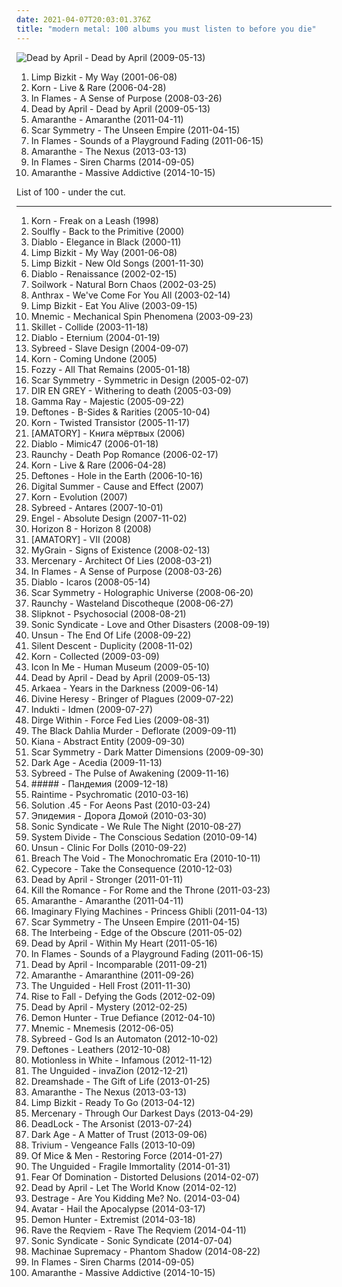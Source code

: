 ```yaml
---
date: 2021-04-07T20:03:01.376Z
title: "modern metal: 100 albums you must listen to before you die"
---
```

![Dead by April - Dead by April (2009-05-13)](http://coverartarchive.org/release/a95a890f-c2be-4edd-b98e-f86421d63dab/7888128153-500.jpg "Dead by April - Dead by April (2009-05-13)")
<ol class="albums">
<li data-cover="http://coverartarchive.org/release/81533c5e-4815-4bab-b37e-9633b2a9169c/9225694592-500.jpg" data-tags="metal, modern metal, my way" role="button">Limp Bizkit - My Way (2001-06-08)</li>
<li data-cover="http://coverartarchive.org/release/99fc5e40-9f4d-45df-a4f1-72a9ef045999/2978868556-500.jpg" data-tags="metal, alternative metal, modern metal" role="button">Korn - Live & Rare (2006-04-28)</li>
<li data-cover="http://coverartarchive.org/release/e67f8da1-88b9-3a9c-be1c-f40dbab896b2/20457737757-500.jpg" data-tags="melodic death metal" role="button">In Flames - A Sense of Purpose (2008-03-26)</li>
<li data-cover="http://coverartarchive.org/release/a95a890f-c2be-4edd-b98e-f86421d63dab/7888128153-500.jpg" data-tags="metalcore, pop metal, modern metal" role="button">Dead by April - Dead by April (2009-05-13)</li>
<li data-cover="http://coverartarchive.org/release/d5f25fc0-1041-494c-81bf-94cf6c84f11d/9774641652-500.jpg" data-tags="melodic death metal, modern metal, power metal" role="button">Amaranthe - Amaranthe (2011-04-11)</li>
<li data-cover="http://coverartarchive.org/release/7b02de2a-3350-4649-90fe-314c072780d7/1373453128-500.jpg" data-tags="melodic death metal, modern metal, progressive melodic death metal" role="button">Scar Symmetry - The Unseen Empire (2011-04-15)</li>
<li data-cover="http://coverartarchive.org/release/6f38a9f9-6538-4745-9dde-d00cacbe2dff/8273688325-500.jpg" data-tags="alternative metal, melodic death metal" role="button">In Flames - Sounds of a Playground Fading (2011-06-15)</li>
<li data-cover="http://coverartarchive.org/release/8b61a363-32eb-4ee3-8d6b-e7b87d17457a/10071317904-500.jpg" data-tags="power metal" role="button">Amaranthe - The Nexus (2013-03-13)</li>
<li data-cover="http://coverartarchive.org/release/b75ef4cb-ad58-4af5-a8dd-019d8f747b91/7522292543-500.jpg" data-tags="alternative metal, modern metal, epic gay metal" role="button">In Flames - Siren Charms (2014-09-05)</li>
<li data-cover="http://coverartarchive.org/release/7bf43f80-4898-4ace-afdc-a8b74818cf28/8334528913-500.jpg" data-tags="modern metal" role="button">Amaranthe - Massive Addictive (2014-10-15)</li>
</ol>
List of 100 - under the cut.
<!-- more -->

_________________

<ol class="albums">
<li data-cover="https://img.discogs.com/Xs9-a5lQN3-BHrEUZ_a3Br7bFUE=/fit-in/600x598/filters:strip_icc():format(jpeg):mode_rgb():quality(90)/discogs-images/R-419855-1539940686-5350.jpeg.jpg" data-tags="metal, alternative metal, single, modern metal" role="button">
Korn - Freak on a Leash (1998)
</li>
<li data-cover="https://img.discogs.com/uAYBDPnzE4sk0c2_oTtl0W0FveA=/fit-in/319x492/filters:strip_icc():format(jpeg):mode_rgb():quality(90)/discogs-images/R-4141878-1356709928-8002.jpeg.jpg" data-tags="metal" role="button">
Soulfly - Back to the Primitive (2000)
</li>
<li data-cover="http://coverartarchive.org/release/565baad2-49bb-4105-9ee6-0e34ae987e2f/28181032614-500.jpg" data-tags="melodic death metal, thrash metal" role="button">
Diablo - Elegance in Black (2000-11)
</li>
<li data-cover="http://coverartarchive.org/release/81533c5e-4815-4bab-b37e-9633b2a9169c/9225694592-500.jpg" data-tags="metal, modern metal, my way" role="button">
Limp Bizkit - My Way (2001-06-08)
</li>
<li data-cover="http://coverartarchive.org/release/13103c1f-091a-457a-9933-41503e9c20b1/15248819276-500.jpg" data-tags="remix, nu metal, hip-hop" role="button">
Limp Bizkit - New Old Songs (2001-11-30)
</li>
<li data-cover="https://img.discogs.com/tD96NbJQaFx_qEyuvaA-UKoMzV4=/fit-in/600x597/filters:strip_icc():format(jpeg):mode_rgb():quality(90)/discogs-images/R-7374625-1440106941-5615.jpeg.jpg" data-tags="melodic death metal, thrash metal" role="button">
Diablo - Renaissance (2002-02-15)
</li>
<li data-cover="https://img.discogs.com/d-TAxClzKW7WmG_gjLNK1Jr0Hpw=/fit-in/600x540/filters:strip_icc():format(jpeg):mode_rgb():quality(90)/discogs-images/R-3362482-1327391420.jpeg.jpg" data-tags="melodic death metal" role="button">
Soilwork - Natural Born Chaos (2002-03-25)
</li>
<li data-cover="https://img.discogs.com/QTttsNxHvqu8GxP2q31_blNPRJI=/fit-in/600x595/filters:strip_icc():format(jpeg):mode_rgb():quality(90)/discogs-images/R-3789374-1611442156-5958.jpeg.jpg" data-tags="thrash metal" role="button">
Anthrax - We've Come For You All (2003-02-14)
</li>
<li data-cover="https://img.discogs.com/d1f2f6c50c776450fdf23512dbd7301b20ea34dc/images/spacer.gif" data-tags="alternative metal, single" role="button">
Limp Bizkit - Eat You Alive (2003-09-15)
</li>
<li data-cover="http://coverartarchive.org/release/f380d3fc-cd08-43af-91b7-e4139a94d4c7/24793252799-500.jpg" data-tags="industrial metal" role="button">
Mnemic - Mechanical Spin Phenomena (2003-09-23)
</li>
<li data-cover="http://coverartarchive.org/release/6281f0d7-1aa6-43b1-abd9-ee0ca999fb26/2220888510-500.jpg" data-tags="christian rock" role="button">
Skillet - Collide (2003-11-18)
</li>
<li data-cover="https://via.placeholder.com/450" data-tags="melodic death metal" role="button">
Diablo - Eternium (2004-01-19)
</li>
<li data-cover="https://img.discogs.com/aLVpx6w6QyukweV_kFxgEaf4o2k=/fit-in/600x600/filters:strip_icc():format(jpeg):mode_rgb():quality(90)/discogs-images/R-1099066-1249432677.jpeg.jpg" data-tags="industrial metal" role="button">
Sybreed - Slave Design (2004-09-07)
</li>
<li data-cover="https://img.discogs.com/KLuI2Xe6RSM7f2HM_AJpidqj_Wk=/fit-in/500x496/filters:strip_icc():format(jpeg):mode_rgb():quality(90)/discogs-images/R-8516878-1464544682-5123.jpeg.jpg" data-tags="metal" role="button">
Korn - Coming Undone (2005)
</li>
<li data-cover="http://coverartarchive.org/release/4f5a2495-32b2-4ee9-a512-26ab76cf1844/19086035620-500.jpg" data-tags="heavy metal" role="button">
Fozzy - All That Remains (2005-01-18)
</li>
<li data-cover="http://coverartarchive.org/release/57af609b-0e67-39c0-ba78-6002f0681018/3089176096-500.jpg" data-tags="melodic death metal" role="button">
Scar Symmetry - Symmetric in Design (2005-02-07)
</li>
<li data-cover="http://coverartarchive.org/release/d35e3a69-75a7-44a1-9e68-fd4e7b548976/11585065817-500.jpg" data-tags="japanese, visual kei, j-rock, dir en grey" role="button">
DIR EN GREY - Withering to death (2005-03-09)
</li>
<li data-cover="http://coverartarchive.org/release/295a0816-ab5f-4fd0-a09f-c6055805ce16/14222280979-500.jpg" data-tags="power metal" role="button">
Gamma Ray - Majestic (2005-09-22)
</li>
<li data-cover="http://coverartarchive.org/release/47d3278d-9508-47be-bbb0-2ca01ded76a4/1072873279-500.jpg" data-tags="alternative metal, alternative rock" role="button">
Deftones - B-Sides & Rarities (2005-10-04)
</li>
<li data-cover="https://img.discogs.com/s1sOzMqp6XuYEul1nWaGzZpG-BY=/fit-in/600x522/filters:strip_icc():format(jpeg):mode_rgb():quality(90)/discogs-images/R-2183586-1283594387.jpeg.jpg" data-tags="korn" role="button">
Korn - Twisted Transistor (2005-11-17)
</li>
<li data-cover="https://via.placeholder.com/450" data-tags="metalcore, post anal experience, modern metal, kircore" role="button">
[AMATORY] - Книга мёртвых (2006)
</li>
<li data-cover="http://coverartarchive.org/release/351e4558-3796-4373-94d3-efd9f575fd28/23489936745-500.jpg" data-tags="melodic death metal" role="button">
Diablo - Mimic47 (2006-01-18)
</li>
<li data-cover="https://img.discogs.com/FFyf5ijI9AmXDLGbicMgM2oH2R8=/fit-in/600x594/filters:strip_icc():format(jpeg):mode_rgb():quality(90)/discogs-images/R-1181808-1570597165-8355.jpeg.jpg" data-tags="metalcore" role="button">
Raunchy - Death Pop Romance (2006-02-17)
</li>
<li data-cover="http://coverartarchive.org/release/99fc5e40-9f4d-45df-a4f1-72a9ef045999/2978868556-500.jpg" data-tags="metal, alternative metal, modern metal" role="button">
Korn - Live & Rare (2006-04-28)
</li>
<li data-cover="https://img.discogs.com/7PMDSQA0iWxNFrCykZos05TOL94=/fit-in/600x606/filters:strip_icc():format(jpeg):mode_rgb():quality(90)/discogs-images/R-1810662-1395786794-9012.jpeg.jpg" data-tags="metal, modern metal" role="button">
Deftones - Hole in the Earth (2006-10-16)
</li>
<li data-cover="https://img.discogs.com/El0S31TWmd-Y5lMRppyW4XiR77c=/fit-in/600x600/filters:strip_icc():format(jpeg):mode_rgb():quality(90)/discogs-images/R-4911331-1486317834-3246.jpeg.jpg" data-tags="alternative metal, nu metal" role="button">
Digital Summer - Cause and Effect (2007)
</li>
<li data-cover="http://coverartarchive.org/release/da65f6ac-e6d4-4d1f-942a-32abf4ea6cf3/8963427431-500.jpg" data-tags="metal, alternative metal, modern metal" role="button">
Korn - Evolution (2007)
</li>
<li data-cover="https://img.discogs.com/tnqzWMqhJQ26CNZVbai9LAxVyIM=/fit-in/600x600/filters:strip_icc():format(jpeg):mode_rgb():quality(90)/discogs-images/R-1181412-1249433336.jpeg.jpg" data-tags="industrial metal" role="button">
Sybreed - Antares (2007-10-01)
</li>
<li data-cover="https://img.discogs.com/ZhQYZNaN7UUL_XyB1OxgNoc2Nkw=/fit-in/600x592/filters:strip_icc():format(jpeg):mode_rgb():quality(90)/discogs-images/R-2104116-1346692909-8946.jpeg.jpg" data-tags="metalcore, djent, melodic death metal, alternative metal, industrial metal, nu metal, nu-metal, modern metal, absolute design" role="button">
Engel - Absolute Design (2007-11-02)
</li>
<li data-cover="https://img.discogs.com/cRa6EwEyGTRfgJL6753tOaAA7Gk=/fit-in/479x480/filters:strip_icc():format(jpeg):mode_rgb():quality(90)/discogs-images/R-4880962-1378318291-3747.jpeg.jpg" data-tags="melodic death metal, modern metal" role="button">
Horizon 8 - Horizon 8 (2008)
</li>
<li data-cover="http://coverartarchive.org/release/f0e353c9-f06e-465f-a202-6c83a4b7819e/5472856075-500.jpg" data-tags="metalcore, groove metal, modern metal" role="button">
[AMATORY] - VII (2008)
</li>
<li data-cover="http://coverartarchive.org/release/eaf4ba5e-fd30-4e71-bc3d-17fea24a393e/21798413533-500.jpg" data-tags="melodic death metal" role="button">
MyGrain - Signs of Existence (2008-02-13)
</li>
<li data-cover="https://img.discogs.com/7MCB54oWTdYRREAni23Tq0GhhK8=/fit-in/600x600/filters:strip_icc():format(jpeg):mode_rgb():quality(90)/discogs-images/R-1317310-1559381593-5783.jpeg.jpg" data-tags="melodic death metal" role="button">
Mercenary - Architect Of Lies (2008-03-21)
</li>
<li data-cover="http://coverartarchive.org/release/e67f8da1-88b9-3a9c-be1c-f40dbab896b2/20457737757-500.jpg" data-tags="melodic death metal" role="button">
In Flames - A Sense of Purpose (2008-03-26)
</li>
<li data-cover="https://img.discogs.com/RdyCUGpAwh8h8bRfbV3iSjisVN4=/fit-in/480x480/filters:strip_icc():format(jpeg):mode_rgb():quality(90)/discogs-images/R-1636464-1363176754-8740.jpeg.jpg" data-tags="melodic death metal" role="button">
Diablo - Icaros (2008-05-14)
</li>
<li data-cover="http://coverartarchive.org/release/0db97e47-7fd3-4100-9163-be689a61fa55/1502509246-500.jpg" data-tags="melodic death metal" role="button">
Scar Symmetry - Holographic Universe (2008-06-20)
</li>
<li data-cover="https://img.discogs.com/T7k7Bg8Hn7JnfuB8v7xv3iYtuKc=/fit-in/600x526/filters:strip_icc():format(jpeg):mode_rgb():quality(90)/discogs-images/R-2637837-1606003663-9561.jpeg.jpg" data-tags="metalcore" role="button">
Raunchy - Wasteland Discotheque (2008-06-27)
</li>
<li data-cover="http://coverartarchive.org/release/18daad7e-bd6e-3817-824a-676778cce756/28537810687-500.jpg" data-tags="metal, eu amooo slipknot" role="button">
Slipknot - Psychosocial (2008-08-21)
</li>
<li data-cover="https://img.discogs.com/Z-v_I4KsD2dNpNEZFsaDnIF4xiM=/fit-in/600x534/filters:strip_icc():format(jpeg):mode_rgb():quality(90)/discogs-images/R-1756214-1570692530-7401.jpeg.jpg" data-tags="metalcore, melodic death metal" role="button">
Sonic Syndicate - Love and Other Disasters (2008-09-19)
</li>
<li data-cover="http://coverartarchive.org/release/92115106-1170-3684-b196-20fd64420935/1086297251-500.jpg" data-tags="gothic metal" role="button">
Unsun - The End Of Life (2008-09-22)
</li>
<li data-cover="http://coverartarchive.org/release/96b7f9df-547d-4186-ab96-ced6bc30be7e/16113890866-500.jpg" data-tags="melodic death metal" role="button">
Silent Descent - Duplicity (2008-11-02)
</li>
<li data-cover="http://coverartarchive.org/release/9a11e0cc-f7bb-4fc6-8616-6164784b3e4b/15810402996-500.jpg" data-tags="metal, alternative metal, nu metal, modern metal, korn" role="button">
Korn - Collected (2009-03-09)
</li>
<li data-cover="https://img.discogs.com/Q5d3wACOxrGRwD61PfzjcpUWxUg=/fit-in/600x600/filters:strip_icc():format(jpeg):mode_rgb():quality(90)/discogs-images/R-3764593-1344071200-6865.jpeg.jpg" data-tags="modern metal" role="button">
Icon In Me - Human Museum (2009-05-10)
</li>
<li data-cover="http://coverartarchive.org/release/a95a890f-c2be-4edd-b98e-f86421d63dab/7888128153-500.jpg" data-tags="metalcore, pop metal, modern metal" role="button">
Dead by April - Dead by April (2009-05-13)
</li>
<li data-cover="http://coverartarchive.org/release/5cb02671-3f5e-4ffb-9c5e-125301d6081d/2524072681-500.jpg" data-tags="metal, industrial metal, groove metal, modern metal, neo-thrash, arkaea" role="button">
Arkaea - Years in the Darkness (2009-06-14)
</li>
<li data-cover="https://img.discogs.com/BH0QFIFG8oXVsMv-ZgGP1GlNXqI=/fit-in/500x500/filters:strip_icc():format(jpeg):mode_rgb():quality(90)/discogs-images/R-2375602-1280847218.jpeg.jpg" data-tags="metalcore, death metal" role="button">
Divine Heresy - Bringer of Plagues (2009-07-22)
</li>
<li data-cover="http://coverartarchive.org/release/a7500a15-ef79-3358-a990-684205c918b7/1019758085-500.jpg" data-tags="progressive metal, progressive rock" role="button">
Indukti - Idmen (2009-07-27)
</li>
<li data-cover="https://img.discogs.com/d1f2f6c50c776450fdf23512dbd7301b20ea34dc/images/spacer.gif" data-tags="groove metal, lamb of god, modern metal" role="button">
Dirge Within - Force Fed Lies (2009-08-31)
</li>
<li data-cover="http://coverartarchive.org/release/5cace501-a1f9-3ada-8fcb-689630a82c2f/16098709945-500.jpg" data-tags="melodic death metal" role="button">
The Black Dahlia Murder - Deflorate (2009-09-11)
</li>
<li data-cover="https://img.discogs.com/4zZrCW0IPb9qghBS-YWEknaiPlg=/fit-in/448x436/filters:strip_icc():format(jpeg):mode_rgb():quality(90)/discogs-images/R-7668124-1446322683-3787.jpeg.jpg" data-tags="melodic death metal" role="button">
Kiana - Abstract Entity (2009-09-30)
</li>
<li data-cover="https://img.discogs.com/T8RotW50vdkr5biAP69jOj6OWBg=/fit-in/450x450/filters:strip_icc():format(jpeg):mode_rgb():quality(90)/discogs-images/R-2097656-1278178365.jpeg.jpg" data-tags="melodic death metal" role="button">
Scar Symmetry - Dark Matter Dimensions (2009-09-30)
</li>
<li data-cover="http://coverartarchive.org/release/1e980df8-2427-414c-9ab8-3120bd589c4a/11125942968-500.jpg" data-tags="melodic death metal" role="button">
Dark Age - Acedia (2009-11-13)
</li>
<li data-cover="http://coverartarchive.org/release/ba617cc5-c825-4567-8595-46cce7527a21/24760777580-500.jpg" data-tags="industrial metal" role="button">
Sybreed - The Pulse of Awakening (2009-11-16)
</li>
<li data-cover="http://coverartarchive.org/release/2ef9e73b-aa09-4b73-98d3-684ed9b04515/1738804572-500.jpg" data-tags="alternative" role="button">
##### - Пандемия (2009-12-18)
</li>
<li data-cover="http://coverartarchive.org/release/1dcac911-cecf-4b87-908b-510ed129868d/1066731185-500.jpg" data-tags="power metal, modern metal" role="button">
Raintime - Psychromatic (2010-03-16)
</li>
<li data-cover="https://img.discogs.com/BBLLJG_eD4qoPB-UcCQua3lkzkQ=/fit-in/411x359/filters:strip_icc():format(jpeg):mode_rgb():quality(90)/discogs-images/R-2691899-1507833863-7602.jpeg.jpg" data-tags="melodic death metal" role="button">
Solution .45 - For Aeons Past (2010-03-24)
</li>
<li data-cover="http://coverartarchive.org/release/464d6813-d061-4921-95e9-ed9ed45a3721/18644721948-500.jpg" data-tags="power metal, modern metal, pop metal" role="button">
Эпидемия - Дорога Домой (2010-03-30)
</li>
<li data-cover="https://img.discogs.com/sXYgkpmn95PuA3qIYqDLFR7D6DE=/fit-in/600x600/filters:strip_icc():format(jpeg):mode_rgb():quality(90)/discogs-images/R-3183789-1319592420.jpeg.jpg" data-tags="metalcore, metal" role="button">
Sonic Syndicate - We Rule The Night (2010-08-27)
</li>
<li data-cover="https://img.discogs.com/6qEqIeSIgK6696C6Z0L6evrEL0c=/fit-in/500x500/filters:strip_icc():format(jpeg):mode_rgb():quality(90)/discogs-images/R-2509979-1287941625.jpeg.jpg" data-tags="melodic death metal" role="button">
System Divide - The Conscious Sedation (2010-09-14)
</li>
<li data-cover="http://coverartarchive.org/release/c9de1912-28c5-4152-9d2d-a3b1fe10e036/1086384304-500.jpg" data-tags="gothic metal" role="button">
Unsun - Clinic For Dolls (2010-09-22)
</li>
<li data-cover="http://coverartarchive.org/release/f7edf362-651d-45a3-9273-005b72da301f/15590361728-500.jpg" data-tags="modern metal, industrial metal, groove metal, cyber metal" role="button">
Breach The Void - The Monochromatic Era (2010-10-11)
</li>
<li data-cover="https://img.discogs.com/FiPszrr7iFz9M_YaifpTvmscR3M=/fit-in/490x487/filters:strip_icc():format(jpeg):mode_rgb():quality(90)/discogs-images/R-2741892-1299010439.jpeg.jpg" data-tags="industrial death metal, modern metal" role="button">
Cypecore - Take the Consequence (2010-12-03)
</li>
<li data-cover="http://coverartarchive.org/release/1b3e43fd-2b9e-42bb-8eef-0caaa7e57971/15799813506-500.jpg" data-tags="alternative rock, modern metal" role="button">
Dead by April - Stronger (2011-01-11)
</li>
<li data-cover="http://coverartarchive.org/release/caa313f2-4435-4a02-aed8-b832f72f8777/6692723926-500.jpg" data-tags="melodic death metal" role="button">
Kill the Romance - For Rome and the Throne (2011-03-23)
</li>
<li data-cover="http://coverartarchive.org/release/d5f25fc0-1041-494c-81bf-94cf6c84f11d/9774641652-500.jpg" data-tags="melodic death metal, modern metal, power metal" role="button">
Amaranthe - Amaranthe (2011-04-11)
</li>
<li data-cover="https://img.discogs.com/SB_gTo8jld7GkoafpO8W6VFGK7U=/fit-in/600x528/filters:strip_icc():format(jpeg):mode_rgb():quality(90)/discogs-images/R-2901474-1503927056-3998.jpeg.jpg" data-tags="melodic death metal" role="button">
Imaginary Flying Machines - Princess Ghibli (2011-04-13)
</li>
<li data-cover="http://coverartarchive.org/release/7b02de2a-3350-4649-90fe-314c072780d7/1373453128-500.jpg" data-tags="melodic death metal, modern metal, progressive melodic death metal" role="button">
Scar Symmetry - The Unseen Empire (2011-04-15)
</li>
<li data-cover="http://coverartarchive.org/release/2f68876a-fa37-435f-9425-322b05d1fde0/15857064157-500.jpg" data-tags="metalcore, progressive metal, industrial metal, technical metal, groove metal, modern metal, modern death metal" role="button">
The Interbeing - Edge of the Obscure (2011-05-02)
</li>
<li data-cover="https://img.discogs.com/sXZGJM6zLO0HN3fEtqYEuFuOoDA=/fit-in/500x475/filters:strip_icc():format(jpeg):mode_rgb():quality(90)/discogs-images/R-3519765-1333678705.jpeg.jpg" data-tags="electronic, swedish, alternative metal, modern metal, pop metal, melodic metalcore" role="button">
Dead by April - Within My Heart (2011-05-16)
</li>
<li data-cover="http://coverartarchive.org/release/6f38a9f9-6538-4745-9dde-d00cacbe2dff/8273688325-500.jpg" data-tags="alternative metal, melodic death metal" role="button">
In Flames - Sounds of a Playground Fading (2011-06-15)
</li>
<li data-cover="https://img.discogs.com/AeWWqgoUwqny7UBmJQxQ6Hbyl1I=/fit-in/300x300/filters:strip_icc():format(jpeg):mode_rgb():quality(90)/discogs-images/R-3236571-1321746303.jpeg.jpg" data-tags="melodic metalcore" role="button">
Dead by April - Incomparable (2011-09-21)
</li>
<li data-cover="http://coverartarchive.org/release/0628a817-c78c-46e0-aa28-9f5bbb8cddf5/7089318125-500.jpg" data-tags="acoustic, modern metal" role="button">
Amaranthe - Amaranthine (2011-09-26)
</li>
<li data-cover="http://coverartarchive.org/release/3d204448-98a0-4492-93ce-b800b9900250/6832244445-500.jpg" data-tags="melodic death metal" role="button">
The Unguided - Hell Frost (2011-11-30)
</li>
<li data-cover="http://coverartarchive.org/release/cc4b31cd-fd92-4723-ad63-b766321f898b/11692111465-500.jpg" data-tags="melodic death metal, modern melodic death metal" role="button">
Rise to Fall - Defying the Gods (2012-02-09)
</li>
<li data-cover="https://img.discogs.com/Z_THY9SUoys9TSOR06Nlf0d3g8I=/fit-in/600x600/filters:strip_icc():format(jpeg):mode_rgb():quality(90)/discogs-images/R-2702890-1549179996-4361.jpeg.jpg" data-tags="modern metal" role="button">
Dead by April - Mystery (2012-02-25)
</li>
<li data-cover="http://coverartarchive.org/release/249fff88-c722-492c-9c2c-5057fde75de2/6779333944-500.jpg" data-tags="metalcore, christian, melodic metalcore" role="button">
Demon Hunter - True Defiance (2012-04-10)
</li>
<li data-cover="https://img.discogs.com/wIrffbEYqMY3QNfZVM1k0qw9l5Q=/fit-in/600x600/filters:strip_icc():format(jpeg):mode_rgb():quality(90)/discogs-images/R-3757728-1451694356-2258.jpeg.jpg" data-tags="industrial metal, modern metal" role="button">
Mnemic - Mnemesis (2012-06-05)
</li>
<li data-cover="http://coverartarchive.org/release/9b3672ac-8277-4aae-870f-8d3c54b8025e/4870813554-500.jpg" data-tags="industrial metal" role="button">
Sybreed - God Is an Automaton (2012-10-02)
</li>
<li data-cover="http://coverartarchive.org/release/1820e1d5-0412-4a41-b890-ee539f8cda11/2425508794-500.jpg" data-tags="metal, alternative metal, modern metal" role="button">
Deftones - Leathers (2012-10-08)
</li>
<li data-cover="http://coverartarchive.org/release/897905d8-576f-4841-a081-9bf24ce17251/7108515238-500.jpg" data-tags="metalcore" role="button">
Motionless in White - Infamous (2012-11-12)
</li>
<li data-cover="https://img.discogs.com/oJXroBZFQKy1M1JspbzH3h4nrU0=/fit-in/600x600/filters:strip_icc():format(jpeg):mode_rgb():quality(90)/discogs-images/R-4129815-1356282708-8880.jpeg.jpg" data-tags="modern metal" role="button">
The Unguided - invaZion (2012-12-21)
</li>
<li data-cover="http://coverartarchive.org/release/e469ddb2-43ee-472b-bcd2-d0cb3e219c14/13239061024-500.jpg" data-tags="melodic metalcore" role="button">
Dreamshade - The Gift of Life (2013-01-25)
</li>
<li data-cover="http://coverartarchive.org/release/8b61a363-32eb-4ee3-8d6b-e7b87d17457a/10071317904-500.jpg" data-tags="power metal" role="button">
Amaranthe - The Nexus (2013-03-13)
</li>
<li data-cover="http://coverartarchive.org/release/1f8785cd-3f06-4ceb-8f26-623417f44c45/4182280626-500.jpg" data-tags="rapcore, rap metal, metal, nu metal" role="button">
Limp Bizkit - Ready To Go (2013-04-12)
</li>
<li data-cover="http://coverartarchive.org/release/5507cd38-187b-4586-a491-a56916a50181/14349118480-500.jpg" data-tags="modern melodic death metal" role="button">
Mercenary - Through Our Darkest Days (2013-04-29)
</li>
<li data-cover="http://coverartarchive.org/release/4e6250ce-4604-4342-97d5-487a97e325a9/5087805910-500.jpg" data-tags="modern metal" role="button">
DeadLock - The Arsonist (2013-07-24)
</li>
<li data-cover="https://img.discogs.com/YhsBukCs9G9GzOxJWY45Bf0PVc4=/fit-in/600x538/filters:strip_icc():format(jpeg):mode_rgb():quality(90)/discogs-images/R-5033426-1485094522-8254.jpeg.jpg" data-tags="modern metal" role="button">
Dark Age - A Matter of Trust (2013-09-06)
</li>
<li data-cover="http://coverartarchive.org/release/da714bba-e7a9-4051-88ba-6186c449f399/5372279436-500.jpg" data-tags="metalcore, thrash metal" role="button">
Trivium - Vengeance Falls (2013-10-09)
</li>
<li data-cover="http://coverartarchive.org/release/3e4e3a75-da30-46e9-a2a7-db5c31e812b6/5853479926-500.jpg" data-tags="nu metal" role="button">
Of Mice & Men - Restoring Force (2014-01-27)
</li>
<li data-cover="http://coverartarchive.org/release/b9f54627-05d5-47a6-a048-a94e425107cc/10071534572-500.jpg" data-tags="melodic death metal, modern melodic death metal" role="button">
The Unguided - Fragile Immortality (2014-01-31)
</li>
<li data-cover="http://coverartarchive.org/release/7fa1a388-0cc0-4959-b951-f258617bb515/6476429389-500.jpg" data-tags="modern metal, eternal creations of infinite grandeur" role="button">
Fear Of Domination - Distorted Delusions (2014-02-07)
</li>
<li data-cover="http://coverartarchive.org/release/55efacfd-ff98-49a9-9136-82d07f09ae0e/8179869222-500.jpg" data-tags="metalcore" role="button">
Dead by April - Let The World Know (2014-02-12)
</li>
<li data-cover="http://coverartarchive.org/release/d38eb752-3eef-4fed-8128-125b89406dc7/6655634678-500.jpg" data-tags="progressive metal, melodic death metal, mathcore, modern metal, melodic death metalcore" role="button">
Destrage - Are You Kidding Me? No. (2014-03-04)
</li>
<li data-cover="https://img.discogs.com/5kdvM01Law4YeL6YvAZVPb24N38=/fit-in/600x600/filters:strip_icc():format(jpeg):mode_rgb():quality(90)/discogs-images/R-6791820-1426712411-9027.jpeg.jpg" data-tags="melodic death metal, alternative metal, nu metal, avant-garde metal" role="button">
Avatar - Hail the Apocalypse (2014-03-17)
</li>
<li data-cover="http://coverartarchive.org/release/0f94edec-2059-4fe3-a41f-7ab70fee0d85/8471838075-500.jpg" data-tags="metalcore" role="button">
Demon Hunter - Extremist (2014-03-18)
</li>
<li data-cover="http://coverartarchive.org/release/f8da90f9-6db8-482d-aec7-ca9a12ca8c3d/7520503678-500.jpg" data-tags="industrial metal" role="button">
Rave the Reqviem - Rave The Reqviem (2014-04-11)
</li>
<li data-cover="http://coverartarchive.org/release/efca6dce-8698-44a0-baac-bd98928389e9/7912945259-500.jpg" data-tags="alternative metal" role="button">
Sonic Syndicate - Sonic Syndicate (2014-07-04)
</li>
<li data-cover="http://coverartarchive.org/release/083602f3-7ca3-40c3-8364-c61cce01355d/8102877910-500.jpg" data-tags="sid metal" role="button">
Machinae Supremacy - Phantom Shadow (2014-08-22)
</li>
<li data-cover="http://coverartarchive.org/release/b75ef4cb-ad58-4af5-a8dd-019d8f747b91/7522292543-500.jpg" data-tags="alternative metal, modern metal, epic gay metal" role="button">
In Flames - Siren Charms (2014-09-05)
</li>
<li data-cover="http://coverartarchive.org/release/7bf43f80-4898-4ace-afdc-a8b74818cf28/8334528913-500.jpg" data-tags="modern metal" role="button">
Amaranthe - Massive Addictive (2014-10-15)
</li>
</ol>
